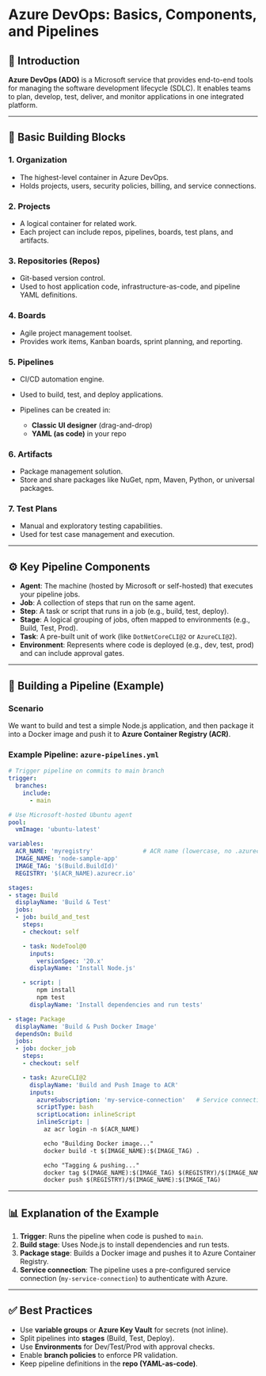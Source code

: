 # Azure DevOps: Basics, Components, and Pipelines

## 📌 Introduction

**Azure DevOps (ADO)** is a Microsoft service that provides end-to-end tools for managing the software development lifecycle (SDLC). It enables teams to plan, develop, test, deliver, and monitor applications in one integrated platform.

---

## 🧱 Basic Building Blocks

### 1. **Organization**

* The highest-level container in Azure DevOps.
* Holds projects, users, security policies, billing, and service connections.

### 2. **Projects**

* A logical container for related work.
* Each project can include repos, pipelines, boards, test plans, and artifacts.

### 3. **Repositories (Repos)**

* Git-based version control.
* Used to host application code, infrastructure-as-code, and pipeline YAML definitions.

### 4. **Boards**

* Agile project management toolset.
* Provides work items, Kanban boards, sprint planning, and reporting.

### 5. **Pipelines**

* CI/CD automation engine.
* Used to build, test, and deploy applications.
* Pipelines can be created in:

  * **Classic UI designer** (drag-and-drop)
  * **YAML (as code)** in your repo

### 6. **Artifacts**

* Package management solution.
* Store and share packages like NuGet, npm, Maven, Python, or universal packages.

### 7. **Test Plans**

* Manual and exploratory testing capabilities.
* Used for test case management and execution.

---

## ⚙️ Key Pipeline Components

* **Agent**: The machine (hosted by Microsoft or self-hosted) that executes your pipeline jobs.
* **Job**: A collection of steps that run on the same agent.
* **Step**: A task or script that runs in a job (e.g., build, test, deploy).
* **Stage**: A logical grouping of jobs, often mapped to environments (e.g., Build, Test, Prod).
* **Task**: A pre-built unit of work (like `DotNetCoreCLI@2` or `AzureCLI@2`).
* **Environment**: Represents where code is deployed (e.g., dev, test, prod) and can include approval gates.

---

## 🚀 Building a Pipeline (Example)

### Scenario

We want to build and test a simple Node.js application, and then package it into a Docker image and push it to **Azure Container Registry (ACR)**.

### Example Pipeline: `azure-pipelines.yml`

```yaml
# Trigger pipeline on commits to main branch
trigger:
  branches:
    include:
      - main

# Use Microsoft-hosted Ubuntu agent
pool:
  vmImage: 'ubuntu-latest'

variables:
  ACR_NAME: 'myregistry'              # ACR name (lowercase, no .azurecr.io)
  IMAGE_NAME: 'node-sample-app'
  IMAGE_TAG: '$(Build.BuildId)'
  REGISTRY: '$(ACR_NAME).azurecr.io'

stages:
- stage: Build
  displayName: 'Build & Test'
  jobs:
  - job: build_and_test
    steps:
    - checkout: self

    - task: NodeTool@0
      inputs:
        versionSpec: '20.x'
      displayName: 'Install Node.js'

    - script: |
        npm install
        npm test
      displayName: 'Install dependencies and run tests'

- stage: Package
  displayName: 'Build & Push Docker Image'
  dependsOn: Build
  jobs:
  - job: docker_job
    steps:
    - checkout: self

    - task: AzureCLI@2
      displayName: 'Build and Push Image to ACR'
      inputs:
        azureSubscription: 'my-service-connection'   # Service connection name
        scriptType: bash
        scriptLocation: inlineScript
        inlineScript: |
          az acr login -n $(ACR_NAME)

          echo "Building Docker image..."
          docker build -t $(IMAGE_NAME):$(IMAGE_TAG) .

          echo "Tagging & pushing..."
          docker tag $(IMAGE_NAME):$(IMAGE_TAG) $(REGISTRY)/$(IMAGE_NAME):$(IMAGE_TAG)
          docker push $(REGISTRY)/$(IMAGE_NAME):$(IMAGE_TAG)
```

---

## 📊 Explanation of the Example

1. **Trigger**: Runs the pipeline when code is pushed to `main`.
2. **Build stage**: Uses Node.js to install dependencies and run tests.
3. **Package stage**: Builds a Docker image and pushes it to Azure Container Registry.
4. **Service connection**: The pipeline uses a pre-configured service connection (`my-service-connection`) to authenticate with Azure.

---

## ✅ Best Practices

* Use **variable groups** or **Azure Key Vault** for secrets (not inline).
* Split pipelines into **stages** (Build, Test, Deploy).
* Use **Environments** for Dev/Test/Prod with approval checks.
* Enable **branch policies** to enforce PR validation.
* Keep pipeline definitions in the **repo (YAML-as-code)**.


